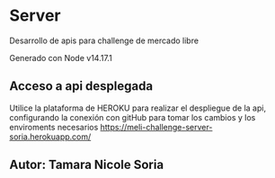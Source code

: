 # Server

Desarrollo de apis para challenge de mercado libre

Generado con Node v14.17.1

## Acceso a api desplegada

Utilice la plataforma de HEROKU para realizar el despliegue de la api, configurando la conexión con gitHub para tomar los cambios y los enviroments necesarios
https://meli-challenge-server-soria.herokuapp.com/

## Autor: Tamara Nicole Soria
